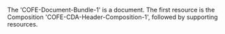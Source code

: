The 'COFE-Document-Bundle-1' is a document. The first resource is the Composition 'COFE-CDA-Header-Composition-1', followed by supporting resources.
